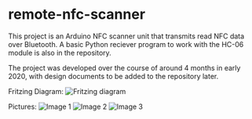 # remote-nfc-scanner
This project is an Arduino NFC scanner unit that transmits read NFC data over Bluetooth. A basic Python reciever program to work with the HC-06 module is also in the repository. 

The project was developed over the course of around 4 months in early 2020, with design documents to be added to the repository later.

Fritzing Diagram: 
![Fritzing diagram](https://lh3.googleusercontent.com/oRXfVwgV7Aa5RXc8t0A3sHqkX_QWhU4abcAxQQ5KeyvZM8vVlBhYiWSwVuosRyD1vrPa0OjZRwrU67iYDBU6VcTWfV-_dsr9pHD8QtTV95VPdsa2aKBYf87f052QWVJqelCv2uMx)

Pictures:
![Image 1](https://lh6.googleusercontent.com/uTSUwYCu_SaMdr54J6pdsvg9J01IsWc1Cc3VSayC1-2TuFx8UazkpFBN3aapgC7r_Msy1VXRkKHWzuL2-SzeHlrlz-5SGtlb1JbfXGV2X04e5PCGkv5HVSIWbW3ASVysrhGD0x4l)
![Image 2](https://lh3.googleusercontent.com/pindayakybRC2uDBiEwysMnTHncN-X9wKhsDgxd2QmRCN2iBZyFFcYB8wsdGCbJtfkDajRQDxAkyWDTisWahlF0vZOWSx--tYYIzlN8J)
![Image 3](https://lh6.googleusercontent.com/BlK1Ecn0e8gkDSewOA6nJSlkJ6Xui698EhKwi6kja1ip1EqwGMPaIKbrWUU7DGC-z7isY4isI0MNyfiVcHVTlNWydnGnCGl3PZmWRh8e)
